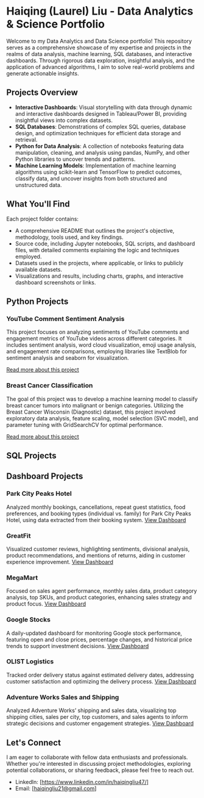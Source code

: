 # Haiqing (Laurel) Liu - Data Analytics & Science Portfolio

Welcome to my Data Analytics and Data Science portfolio! This repository serves as a comprehensive showcase of my expertise and projects in the realms of data analysis, machine learning, SQL databases, and interactive dashboards. Through rigorous data exploration, insightful analysis, and the application of advanced algorithms, I aim to solve real-world problems and generate actionable insights.

## Projects Overview

- **Interactive Dashboards**: Visual storytelling with data through dynamic and interactive dashboards designed in Tableau/Power BI, providing insightful views into complex datasets.
- **SQL Databases**: Demonstrations of complex SQL queries, database design, and optimization techniques for efficient data storage and retrieval.
- **Python for Data Analysis**: A collection of notebooks featuring data manipulation, cleaning, and analysis using pandas, NumPy, and other Python libraries to uncover trends and patterns.
- **Machine Learning Models**: Implementation of machine learning algorithms using scikit-learn and TensorFlow to predict outcomes, classify data, and uncover insights from both structured and unstructured data.

## What You'll Find

Each project folder contains:
- A comprehensive README that outlines the project's objective, methodology, tools used, and key findings.
- Source code, including Jupyter notebooks, SQL scripts, and dashboard files, with detailed comments explaining the logic and techniques employed.
- Datasets used in the projects, where applicable, or links to publicly available datasets.
- Visualizations and results, including charts, graphs, and interactive dashboard screenshots or links.
  

## Python Projects

### YouTube Comment Sentiment Analysis
This project focuses on analyzing sentiments of YouTube comments and engagement metrics of YouTube videos across different categories. It includes sentiment analysis, word cloud visualization, emoji usage analysis, and engagement rate comparisons, employing libraries like TextBlob for sentiment analysis and seaborn for visualization.

[Read more about this project](link-to-project-folder)

### Breast Cancer Classification
The goal of this project was to develop a machine learning model to classify breast cancer tumors into malignant or benign categories. Utilizing the Breast Cancer Wisconsin (Diagnostic) dataset, this project involved exploratory data analysis, feature scaling, model selection (SVC model), and parameter tuning with GridSearchCV for optimal performance.

[Read more about this project](link-to-project-folder)

## SQL Projects


## Dashboard Projects

### Park City Peaks Hotel
Analyzed monthly bookings, cancellations, repeat guest statistics, food preferences, and booking types (individual vs. family) for Park City Peaks Hotel, using data extracted from their booking system. [View Dashboard](https://public.tableau.com/app/profile/haiqing.liu6498/viz/HotelBookingsDashboard_17067415021230/Dashboard1)

### GreatFit
Visualized customer reviews, highlighting sentiments, divisional analysis, product recommendations, and mentions of returns, aiding in customer experience improvement. [View Dashboard](https://public.tableau.com/app/profile/haiqing.liu6498/viz/GreatFitReviewDashboard_17067471425190/GreatFitReviewDashboard)

### MegaMart
Focused on sales agent performance, monthly sales data, product category analysis, top SKUs, and product categories, enhancing sales strategy and product focus. [View Dashboard](https://public.tableau.com/app/profile/haiqing.liu6498/viz/SalesAgentDashboard_17067601298400/SalesDashboard)

### Google Stocks
A daily-updated dashboard for monitoring Google stock performance, featuring open and close prices, percentage changes, and historical price trends to support investment decisions. [View Dashboard](https://public.tableau.com/app/profile/haiqing.liu6498/viz/GoogleStocksDashboard/GoogleStocksDashboard)

### OLIST Logistics
Tracked order delivery status against estimated delivery dates, addressing customer satisfaction and optimizing the delivery process. [View Dashboard](https://public.tableau.com/app/profile/haiqing.liu6498/viz/OlistDashboard_17068027935590/OlistDashboard)

### Adventure Works Sales and Shipping
Analyzed Adventure Works’ shipping and sales data, visualizing top shipping cities, sales per city, top customers, and sales agents to inform strategic decisions and customer engagement strategies. [View Dashboard](https://public.tableau.com/app/profile/haiqing.liu6498/viz/DashboardStory_17068065385170/AdventureWorksDashboard)

## Let's Connect

I am eager to collaborate with fellow data enthusiasts and professionals. Whether you're interested in discussing project methodologies, exploring potential collaborations, or sharing feedback, please feel free to reach out.

- LinkedIn: [https://www.linkedin.com/in/haiqingliu47/]
- Email: [haiqingliu21@gmail.com]
